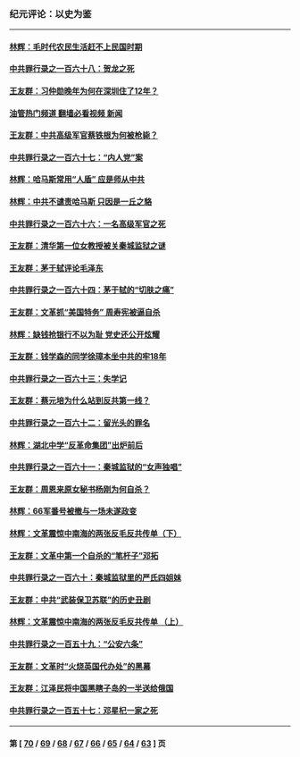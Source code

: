 ### 纪元评论：以史为鉴
---
#### [林辉：毛时代农民生活赶不上民国时期](../../pages/nsc1028/n14099636.md?10210330) 
#### [中共罪行录之一百六十八：贺龙之死](../../pages/nsc1028/n14099364.md?10210330) 
#### [王友群：习仲勋晚年为何在深圳住了12年？](../../pages/nsc1028/n14098259.md?10210330) 
#### [油管热门频道 翻墙必看视频 新闻](ok?10210330)
#### [王友群：中共高级军官蔡铁根为何被枪毙？](../../pages/nsc1028/n14097433.md?10210330) 
#### [中共罪行录之一百六十七：“内人党”案](../../pages/nsc1028/n14096982.md?10210330) 
#### [林辉：哈马斯常用“人盾” 应是师从中共](../../pages/nsc1028/n14095420.md?10210330) 
#### [林辉：中共不谴责哈马斯 只因是一丘之貉](../../pages/nsc1028/n14094661.md?10210330) 
#### [中共罪行录之一百六十六：一名高级军官之死](../../pages/nsc1028/n14093625.md?10210330) 
#### [王友群：清华第一位女教授被关秦城监狱之谜](../../pages/nsc1028/n14093343.md?10210330) 
#### [王友群：茅于轼评论毛泽东](../../pages/nsc1028/n14092488.md?10210330) 
#### [中共罪行录之一百六十四：茅于轼的“切肤之痛”](../../pages/nsc1028/n14090183.md?10210330) 
#### [王友群：文革抓“美国特务” 周寿宪被逼自杀](../../pages/nsc1028/n14089941.md?10210330) 
#### [林辉：缺钱抢银行不以为耻 党史还公开炫耀](../../pages/nsc1028/n14089054.md?10210330) 
#### [王友群：钱学森的同学徐璋本坐中共的牢18年](../../pages/nsc1028/n14089123.md?10210330) 
#### [中共罪行录之一百六十三：失学记](../../pages/nsc1028/n14087784.md?10210330) 
#### [王友群：蔡元培为什么站到反共第一线？](../../pages/nsc1028/n14086128.md?10210330) 
#### [中共罪行录之一百六十二：留光头的罪名](../../pages/nsc1028/n14083151.md?10210330) 
#### [林辉：湖北中学“反革命集团”出炉前后](../../pages/nsc1028/n14082585.md?10210330) 
#### [中共罪行录之一百六十一：秦城监狱的“女声独唱”](../../pages/nsc1028/n14079090.md?10210330) 
#### [王友群：周恩来原女秘书杨刚为何自杀？](../../pages/nsc1028/n14078084.md?10210330) 
#### [林辉：66军番号被撤与一场未遂政变](../../pages/nsc1028/n14078024.md?10210330) 
#### [林辉：文革震惊中南海的两张反毛反共传单（下）](../../pages/nsc1028/n14076376.md?10210330) 
#### [王友群：文革中第一个自杀的“笔杆子”邓拓](../../pages/nsc1028/n14075736.md?10210330) 
#### [中共罪行录之一百六十：秦城监狱里的严氏四姐妹](../../pages/nsc1028/n14074881.md?10210330) 
#### [王友群：中共“武装保卫苏联”的历史丑剧](../../pages/nsc1028/n14074106.md?10210330) 
#### [林辉：文革震惊中南海的两张反毛反共传单 （上）](../../pages/nsc1028/n14073140.md?10210330) 
#### [中共罪行录之一百五十九：“公安六条”](../../pages/nsc1028/n14071344.md?10210330) 
#### [王友群：文革时“火烧英国代办处”的黑幕](../../pages/nsc1028/n14070603.md?10210330) 
#### [王友群：江泽民将中国黑瞎子岛的一半送给俄国](../../pages/nsc1028/n14069964.md?10210330) 
#### [中共罪行录之一百五十七：邓星杞一家之死](../../pages/nsc1028/n14069475.md?10210330) 

---
#### 第 [ [70](./70.md?10210330) / [69](./69.md?10210330) / [68](./68.md?10210330) / [67](./67.md?10210330) / [66](./66.md?10210330) / [65](./65.md?10210330) / [64](./64.md?10210330) / [63](./63.md?10210330) ] 页
